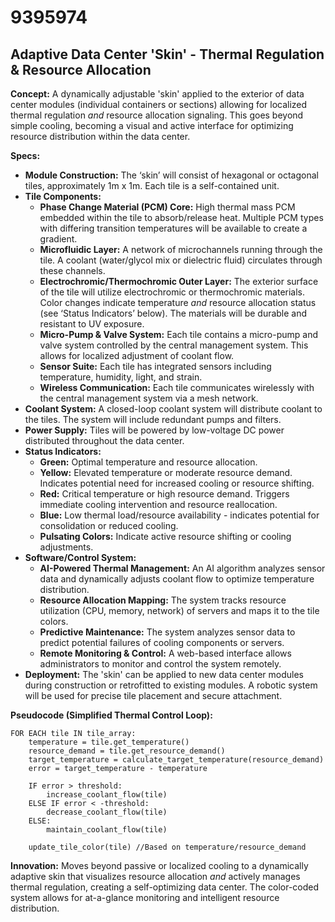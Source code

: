 # 9395974

## Adaptive Data Center 'Skin' - Thermal Regulation & Resource Allocation

**Concept:** A dynamically adjustable 'skin' applied to the exterior of data center modules (individual containers or sections) allowing for localized thermal regulation *and* resource allocation signaling. This goes beyond simple cooling, becoming a visual and active interface for optimizing resource distribution within the data center.

**Specs:**

*   **Module Construction:** The ‘skin’ will consist of hexagonal or octagonal tiles, approximately 1m x 1m. Each tile is a self-contained unit.
*   **Tile Components:**
    *   **Phase Change Material (PCM) Core:**  High thermal mass PCM embedded within the tile to absorb/release heat.  Multiple PCM types with differing transition temperatures will be available to create a gradient.
    *   **Microfluidic Layer:**  A network of microchannels running through the tile.  A coolant (water/glycol mix or dielectric fluid) circulates through these channels.
    *   **Electrochromic/Thermochromic Outer Layer:** The exterior surface of the tile will utilize electrochromic or thermochromic materials.  Color changes indicate temperature *and* resource allocation status (see ‘Status Indicators’ below).  The materials will be durable and resistant to UV exposure.
    *   **Micro-Pump & Valve System:** Each tile contains a micro-pump and valve system controlled by the central management system. This allows for localized adjustment of coolant flow.
    *   **Sensor Suite:** Each tile has integrated sensors including temperature, humidity, light, and strain.
    *   **Wireless Communication:** Each tile communicates wirelessly with the central management system via a mesh network.
*   **Coolant System:** A closed-loop coolant system will distribute coolant to the tiles. The system will include redundant pumps and filters.
*   **Power Supply:** Tiles will be powered by low-voltage DC power distributed throughout the data center.
*   **Status Indicators:**
    *   **Green:** Optimal temperature and resource allocation.
    *   **Yellow:** Elevated temperature or moderate resource demand. Indicates potential need for increased cooling or resource shifting.
    *   **Red:** Critical temperature or high resource demand. Triggers immediate cooling intervention and resource reallocation.
    *   **Blue:** Low thermal load/resource availability - indicates potential for consolidation or reduced cooling.
    *   **Pulsating Colors:** Indicate active resource shifting or cooling adjustments.
*   **Software/Control System:**
    *   **AI-Powered Thermal Management:** An AI algorithm analyzes sensor data and dynamically adjusts coolant flow to optimize temperature distribution.
    *   **Resource Allocation Mapping:** The system tracks resource utilization (CPU, memory, network) of servers and maps it to the tile colors.
    *   **Predictive Maintenance:** The system analyzes sensor data to predict potential failures of cooling components or servers.
    *   **Remote Monitoring & Control:** A web-based interface allows administrators to monitor and control the system remotely.
*   **Deployment:** The 'skin' can be applied to new data center modules during construction or retrofitted to existing modules.  A robotic system will be used for precise tile placement and secure attachment.

**Pseudocode (Simplified Thermal Control Loop):**

```
FOR EACH tile IN tile_array:
    temperature = tile.get_temperature()
    resource_demand = tile.get_resource_demand()
    target_temperature = calculate_target_temperature(resource_demand)
    error = target_temperature - temperature

    IF error > threshold:
        increase_coolant_flow(tile)
    ELSE IF error < -threshold:
        decrease_coolant_flow(tile)
    ELSE:
        maintain_coolant_flow(tile)

    update_tile_color(tile) //Based on temperature/resource_demand
```

**Innovation:** Moves beyond passive or localized cooling to a dynamically adaptive skin that visualizes resource allocation *and* actively manages thermal regulation, creating a self-optimizing data center. The color-coded system allows for at-a-glance monitoring and intelligent resource distribution.
